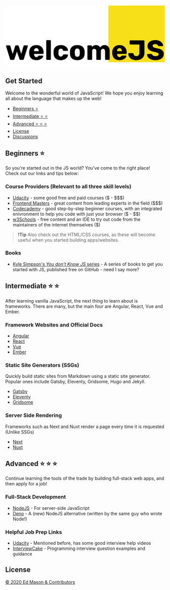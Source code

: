![logo](logo.png)

## Get Started

Welcome to the wonderful world of JavaScript! We hope you enjoy learning all about the language that makes up the web!

- [Beginners ⭐](#beginners)
- [Intermediate ⭐ ⭐](#intermediate)
- [Advanced ⭐ ⭐ ⭐](#advanced)
- [License](#license)
- [Discussions](https://github.com/edapm/welcomejs/discussions)

## Beginners ⭐

So you're started out in the JS world? You've come to the right place! Check out our links and tips below:

### Course Providers (Relevant to all three skill levels)

- [Udacity](https://udacity.com) - some good free and paid courses ($ - $$$)
- [Frontend Masters](https://frontendmasters.com) - great content from leading experts in the field ($$$)
- [Codecademy](https://codecademy.com) - good step-by-step beginner courses, with an integrated enivronment to help you code with just your browser ($ - $$)
- [w3Schools](https://w3schools.com) - free content and an IDE to try out code from the maintainers of the internet themselves ($)

> **!Tip** Also check out the HTML/CSS courses, as these will become useful when you started building apps/websites.

### Books

- [Kyle Simpson's *You don't Know JS* series](https://github.com/getify/You-Dont-Know-JS) - A series of books to get you started with JS, published free on GitHub - need I say more?

## Intermediate ⭐ ⭐

After learning vanilla JavaScript, the next thing to learn about is frameworks. There are many, but the main four are Angular, React, Vue and Ember.

### Framework Websites and Official Docs

- [Angular](https://angular.io)
- [React](https://reactjs.org)
- [Vue](https://vuejs.org)
- [Ember](https://emberjs.com)

### Static Site Generators (SSGs)

Quickly build static sites from Markdown using a static site generator. Popular ones include Gatsby, Eleventy, Gridsome, Hugo and Jekyll.

- [Gatsby](https://gatsbyjs.com)
- [Eleventy](https://11ty.dev)
- [Gridsome](https://gridsome.org)

### Server Side Rendering

Frameworks such as Next and Nuxt render a page every time it is requested (Unlike SSGs)

- [Next](https://nextjs.org)
- [Nuxt](https://nuxtjs.org)

## Advanced ⭐ ⭐ ⭐

Continue learning the tools of the trade by building full-stack web apps, and then apply for a job!

### Full-Stack Development

- [NodeJS](https://nodejs.org) - For server-side JavaScript
- [Deno](https://deno.land) - A (new) NodeJS alternative (written by the same guy who wrote Node!)

### Helpful Job Prep Links

- [Udacity](https://udacity.com) - Mentioned before, has some good interview help videos
- [InterviewCake](https://www.interviewcake.com) - Programming interview question examples and guidance

## License

[&copy; 2020 Ed Mason & Contributors](https://github.com/edapm/welcomejs/blob/main/LICENSE)
